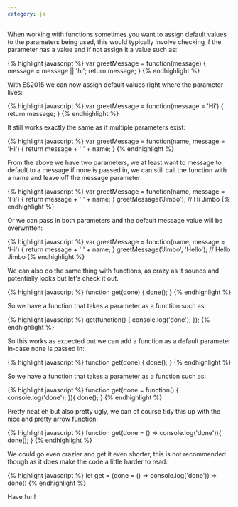 ```yaml
---
category: js
---
```


When working with functions sometimes you want to assign default values to the parameters being used, this would typically involve checking if the parameter has a value and if not assign it a value such as:

{% highlight javascript %}
var greetMessage = function(message) {
  message = message || 'hi';
  return message;
}
{% endhighlight %}

With ES2015 we can now assign default values right where the parameter lives:

{% highlight javascript %}
var greetMessage = function(message = 'Hi') {
  return message;
}
{% endhighlight %}

It still works exactly the same as if multiple parameters exist:

{% highlight javascript %}
var greetMessage = function(name, message = 'Hi') {
  return message + ' ' + name;
}
{% endhighlight %}

From the above we have two parameters, we at least want to message to default to a message if none is passed in, we can still call the function with a name and leave off the message parameter:

{% highlight javascript %}
var greetMessage = function(name, message = 'Hi') {
  return message + ' ' + name;
}
greetMessage('Jimbo'); // Hi Jimbo
{% endhighlight %}

Or we can pass in both parameters and the default message value will be overwritten:

{% highlight javascript %}
var greetMessage = function(name, message = 'Hi') {
  return message + ' ' + name;
}
greetMessage('Jimbo', 'Hello'); // Hello Jimbo
{% endhighlight %}

We can also do the same thing with functions, as crazy as it sounds and potentially looks but let's check it out.

{% highlight javascript %}
function get(done) {
  done();
}
{% endhighlight %}

So we have a function that takes a parameter as a function such as:

{% highlight javascript %}
get(function() {
  console.log('done');
});
{% endhighlight %}

So this works as expected but we can add a function as a default parameter in-case none is passed in:

{% highlight javascript %}
function get(done) {
  done();
}
{% endhighlight %}

So we have a function that takes a parameter as a function such as:

{% highlight javascript %}
function get(done = function() {
    console.log('done');
}){
  done();
}
{% endhighlight %}

Pretty neat eh but also pretty ugly, we can of course tidy this up with the nice and pretty arrow function:

{% highlight javascript %}
function get(done = () => console.log('done')){
  done();
}
{% endhighlight %}

We could go even crazier and get it even shorter, this is not recommended though as it does make the code a little harder to read:

{% highlight javascript %}
let get = (done = () => console.log('done')) => done()
{% endhighlight %}

Have fun!

